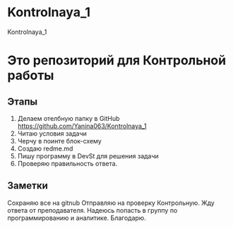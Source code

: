 # Kontrolnaya_1
Kontrolnaya_1

# Это репозиторий для Контрольной работы

## Этапы

1. Делаем отелбную папку в GitHub https://github.com/Yanina063/Kontrolnaya_1
2. Читаю условия задачи
3. Черчу в поинте блок-схему
4. Создаю redme.md
5. Пишу программу в DevSt для решения задачи
6. Проверяю правильность ответа.

## Заметки

Сохраняю все на gitnub
Отправляю на проверку Контрольную.
Жду ответа от преподавателя.
Надеюсь попасть в группу по программированию и аналитике.
Благодарю.

